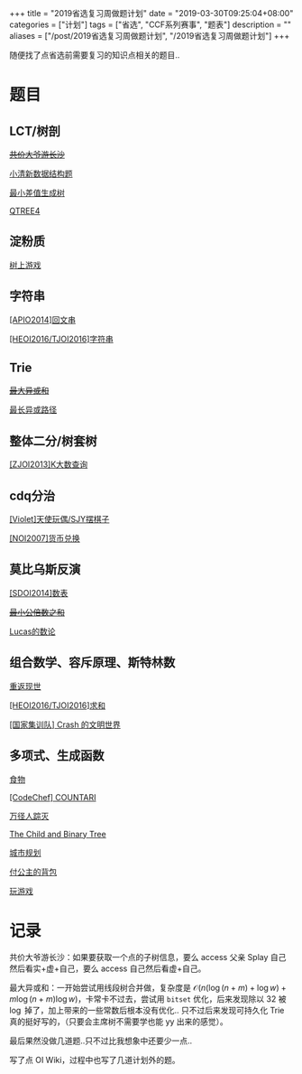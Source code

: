 +++
title = "2019省选复习周做题计划"
date = "2019-03-30T09:25:04+08:00"
categories = ["计划"]
tags = ["省选", "CCF系列赛事", "题表"]
description = ""
aliases = ["/post/2019省选复习周做题计划", "/2019省选复习周做题计划"]
+++


随便找了点省选前需要复习的知识点相关的题目..

<!--more-->

# 题目

## LCT/树剖

[~~共价大爷游长沙~~](http://uoj.ac/problem/207)

[小清新数据结构题](https://www.luogu.org/problemnew/show/P3676)

[最小差值生成树](https://www.luogu.org/problemnew/show/P4234)

[QTREE4](https://www.luogu.org/problemnew/show/SP2666)

## 淀粉质

[树上游戏](https://www.luogu.org/problemnew/show/P2664)

## 字符串

[[APIO2014]回文串](https://www.luogu.org/problemnew/show/P4022)

[[HEOI2016/TJOI2016]字符串](https://www.luogu.org/problemnew/show/P4094)

## Trie

[~~最大异或和~~](https://www.luogu.org/problemnew/show/P4735)

[最长异或路径](https://www.luogu.org/problemnew/show/P4551)

## 整体二分/树套树

[[ZJOI2013]K大数查询](https://www.luogu.org/problemnew/show/P3332)

## cdq分治

[[Violet]天使玩偶/SJY摆棋子](https://www.luogu.org/problemnew/show/P4169)

[[NOI2007]货币兑换](https://www.luogu.org/problemnew/show/P4027)

## 莫比乌斯反演

[[SDOI2014]数表](https://www.luogu.org/problemnew/show/P3312)

[~~最小公倍数之和~~](https://www.luogu.org/problemnew/show/P3911)

[Lucas的数论](https://remmina.github.io/BZPRO/JudgeOnline/4176.html)

## 组合数学、容斥原理、斯特林数

[重返现世](https://www.luogu.org/problemnew/show/P4707)

[[HEOI2016/TJOI2016]求和](https://www.luogu.org/problemnew/show/P4091)

[[国家集训队] Crash 的文明世界](https://www.luogu.org/problemnew/show/P4827)

## 多项式、生成函数

[食物](https://remmina.github.io/BZPRO/JudgeOnline/3028.html)

[ [CodeChef] COUNTARI](https://remmina.github.io/BZPRO/JudgeOnline/3509.html)

[万径人踪灭](https://www.lydsy.com/JudgeOnline/problem.php?id=3160)

[The Child and Binary Tree](https://www.luogu.org/problemnew/show/CF438E)

[城市规划](https://remmina.github.io/BZPRO/JudgeOnline/3456.html)

[付公主的背包](https://www.luogu.org/problemnew/show/P4389)

[玩游戏](https://www.luogu.org/problemnew/show/P4705)

# 记录

共价大爷游长沙：如果要获取一个点的子树信息，要么 access 父亲 Splay 自己然后看实+虚+自己，要么 access 自己然后看虚+自己。

最大异或和：一开始尝试用线段树合并做，复杂度是 $\mathcal O(n(\log(n+m)+\log w)+m\log(n+m)\log w)$，卡常卡不过去，尝试用 `bitset` 优化，后来发现除以 $32$ 被 $\log$ 掉了，加上带来的一些常数后根本没有优化.. 只不过后来发现可持久化 Trie 真的挺好写的，（只要会主席树不需要学也能 yy 出来的感觉）。

最后果然没做几道题..只不过比我想象中还要少一点..

写了点 OI Wiki，过程中也写了几道计划外的题。